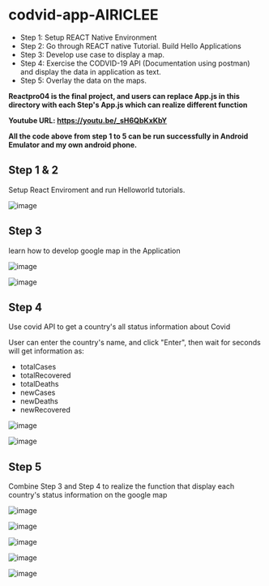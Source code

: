 # codvid-app-AIRICLEE
- Step 1:  Setup REACT Native Environment
- Step 2:  Go through REACT native Tutorial. Build Hello Applications
- Step 3:  Develop use case to display a map.
- Step 4:  Exercise the CODVID-19 API (Documentation using postman) and display the data in application as text. 
- Step 5:  Overlay the data on the maps.

**Reactpro04 is the final project, and users can replace App.js in this directory with each Step's App.js which can realize different function**

**Youtube URL: https://youtu.be/_sH6QbKxKbY**

**All the code above from step 1 to 5 can be run successfully in Android Emulator and my own android phone.**

## Step 1 & 2
Setup React Enviroment and run Helloworld tutorials.

![image](https://github.com/BUEC500C1/codvid-app-AIRICLEE/blob/master/Step1%262/helloworld.png)


## Step 3
learn how to develop google map in the Application

![image](https://github.com/BUEC500C1/codvid-app-AIRICLEE/blob/master/Step3/map01.png)

![image](https://github.com/BUEC500C1/codvid-app-AIRICLEE/blob/master/Step3/map02.png)

## Step 4
Use covid API to get a country's all status information about Covid

User can enter the country's name, and click "Enter", then wait for seconds will get information as:

- totalCases 
- totalRecovered
- totalDeaths
- newCases
- newDeaths
- newRecovered

![image](https://github.com/BUEC500C1/codvid-app-AIRICLEE/blob/master/Step4/info_01.png)

![image](https://github.com/BUEC500C1/codvid-app-AIRICLEE/blob/master/Step4/info_02.png)

## Step 5
Combine Step 3 and Step 4 to realize the function that display each country's status information on the google map

![image](https://github.com/BUEC500C1/codvid-app-AIRICLEE/blob/master/Step5/res01.png)

![image](https://github.com/BUEC500C1/codvid-app-AIRICLEE/blob/master/Step5/res02.png)

![image](https://github.com/BUEC500C1/codvid-app-AIRICLEE/blob/master/Step5/res03.png)

![image](https://github.com/BUEC500C1/codvid-app-AIRICLEE/blob/master/Step5/res04.png)

![image](https://github.com/BUEC500C1/codvid-app-AIRICLEE/blob/master/Step5/res05.png)

